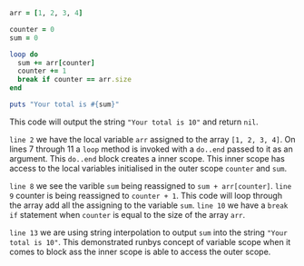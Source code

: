 ```ruby
arr = [1, 2, 3, 4]

counter = 0
sum = 0

loop do
  sum += arr[counter]
  counter += 1
  break if counter == arr.size
end 

puts "Your total is #{sum}"
```

This code will output the string `"Your total is 10"` and return `nil`. 

`line 2` we have the local variable `arr` assigned to the array `[1, 2, 3, 4]`. On lines 7 through 11 a `loop` method is invoked with a `do..end` passed to it as an argument. This `do..end` block creates a inner scope. This inner scope has access to the local variables initialised in the outer scope `counter` and `sum`.

`line 8` we see the varible `sum` being reassigned to `sum + arr[counter]`. `line 9` counter is being reassigned to `counter + 1`. This code will loop through the array add all the assigning to the variable `sum`. `line 10` we have a `break if` statement when `counter` is equal to the size of the array `arr`.

`line 13` we are using string interpolation to output `sum` into the string `"Your total is 10"`. This demonstrated runbys concept of variable scope when it comes to block ass the inner scope is able to access the outer scope.

